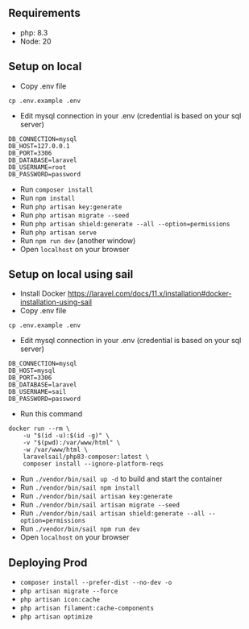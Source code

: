 ## Requirements

- php: 8.3
- Node: 20

## Setup on local

- Copy .env file

````
cp .env.example .env
````

- Edit mysql connection in your .env (credential is based on your sql server)

```
DB_CONNECTION=mysql
DB_HOST=127.0.0.1
DB_PORT=3306
DB_DATABASE=laravel
DB_USERNAME=root
DB_PASSWORD=password
```

- Run ``composer install``
- Run ``npm install``
- Run ``php artisan key:generate``
- Run ``php artisan migrate --seed``
- Run ``php artisan shield:generate --all --option=permissions``
- Run ``php artisan serve``
- Run ``npm run dev`` (another window)
- Open ``localhost`` on your browser

## Setup on local using sail

- Install Docker https://laravel.com/docs/11.x/installation#docker-installation-using-sail
- Copy .env file

````
cp .env.example .env
````

- Edit mysql connection in your .env (credential is based on your sql server)

```
DB_CONNECTION=mysql
DB_HOST=mysql
DB_PORT=3306
DB_DATABASE=laravel
DB_USERNAME=sail
DB_PASSWORD=password
```

- Run this command

````
docker run --rm \
    -u "$(id -u):$(id -g)" \
    -v "$(pwd):/var/www/html" \
    -w /var/www/html \
    laravelsail/php83-composer:latest \
    composer install --ignore-platform-reqs
````

- Run ``./vendor/bin/sail up -d`` to build and start the container
- Run ``./vendor/bin/sail npm install``
- Run ``./vendor/bin/sail artisan key:generate``
- Run ``./vendor/bin/sail artisan migrate --seed``
- Run ``./vendor/bin/sail artisan shield:generate --all --option=permissions``
- Run ``./vendor/bin/sail npm run dev``
- Open ``localhost`` on your browser

## Deploying Prod

- `composer install --prefer-dist --no-dev -o`
- `php artisan migrate --force`
- `php artisan icon:cache`
- `php artisan filament:cache-components`
- `php artisan optimize`
